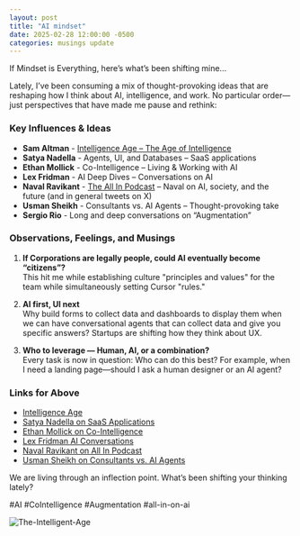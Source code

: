 ```yaml
---
layout: post
title: "AI mindset"
date: 2025-02-28 12:00:00 -0500
categories: musings update
---
```



If Mindset is Everything, here’s what’s been shifting mine...

Lately, I’ve been consuming a mix of thought-provoking ideas that are reshaping how I think about AI, intelligence, and work. No particular order—just perspectives that have made me pause and rethink:

### Key Influences & Ideas
- **Sam Altman** - [Intelligence Age – The Age of Intelligence](https://ia.samaltman.com/)
- **Satya Nadella** - Agents, UI, and Databases – SaaS applications
- **Ethan Mollick** - Co-Intelligence – Living & Working with AI
- **Lex Fridman** - AI Deep Dives – Conversations on AI
- **Naval Ravikant** - [The All In Podcast](https://lnkd.in/eVX_hUYS) – Naval on AI, society, and the future (and in general tweets on X)
- **Usman Sheikh** - Consultants vs. AI Agents – Thought-provoking take
- **Sergio Rio** - Long and deep conversations on “Augmentation”

### Observations, Feelings, and Musings
1. **If Corporations are legally people, could AI eventually become “citizens”?**  
    This hit me while establishing culture "principles and values" for the team while simultaneously setting Cursor "rules."

2. **AI first, UI next**  
    Why build forms to collect data and dashboards to display them when we can have conversational agents that can collect data and give you specific answers? Startups are shifting how they think about UX.

3. **Who to leverage — Human, AI, or a combination?**  
    Every task is now in question: Who can do this best? For example, when I need a landing page—should I ask a human designer or an AI agent?

### Links for Above
- [Intelligence Age](https://ia.samaltman.com/)
- [Satya Nadella on SaaS Applications](https://lnkd.in/eNSDU-WS)
- [Ethan Mollick on Co-Intelligence](https://lnkd.in/eecgcGnf)
- [Lex Fridman AI Conversations](https://lnkd.in/emYfnRHU)
- [Naval Ravikant on All In Podcast](https://lnkd.in/eVX_hUYS)
- [Usman Sheikh on Consultants vs. AI Agents](https://lnkd.in/eESpfvj3)

We are living through an inflection point. What’s been shifting your thinking lately?

#AI #CoIntelligence #Augmentation #all-in-on-ai

![The-Intelligent-Age](https://www.linkedin.com/redir/redirect?url=https%3A%2F%2Fia%2Esamaltman%2Ecom%2F&urlhash=hESn&trk=public_post_feed-article-content)